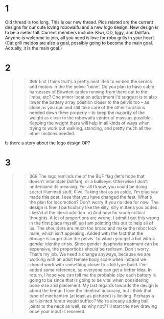 # 1
Old thread is too long. This is our new thread. Pics related are the current designs for our cute loving robowaifu and a new logo design. New design is to be a meter tall. Current members include: Kiwi, OD, Iggy, and Dollfan. Anyone is welcome to join, all you need is love for robo grills in your heart. (Cat grill meidos are also a goal, possibly going to become the main goal. Actually, it is the main goal.)

# 2
>>369
>first
I think that's a pretty neat idea to embed the servos and motors in the the pelvic 'bone'. Do you plan to have cable harnesses of Bowden cables running from there out to the limbs, etc? One minor location adjustment I'd suggest is to also lower the battery array position closer to the pelvis too – as close as you can and still take care of the other functions needed down there properly – to keep the majority of the weight as close to the robowaifu center of mass as possible. Keeping the weight there will help in all kinds of ways when trying to work out walking, standing, and pretty much all the other motions needed.

Is there a story about the logo design OP?

# 3
>>369
The logo reminds me of the BUF flag (let's hope that doesn't intimidate Dollfan), or a bullseye. Otherwise I don't understand its meaning. For all I know, you could be doing secret illuminati stuff, Kiwi. Taking that as an aside, I'm glad you made this post. I see that you have changed the feet. What's the plan for locomotion? Don't worry if you no idea for now. The design is fine. I particularly like the silly, silly mittens you added. I kek'd at the literal addition. =)
And now for some critical thoughts. A lot of proportions are wrong. I admit I got this wrong in the first place myself, so I am pointing this out to help all of us. The shoulders are much too broad and make the robot look male, which isn't appealing. Added with the fact that the ribcage is larger than the pelvis. To which you get a bot with a gender identity crisis. Since gender dysphoria treatment can be expensive, the proportiobs should be redrawn. Don't worry. That's my job. We need a change anyways, because we are working with an adult female body scale when instead we should work with something closer to a loli type build. I've added some reference, so everyone can get a better idea. In return, I hope you can tell me the probable size each battery is going to be since that is going to be vital when considering bone size and placement. My last regards towards the design is about the femur. I love the identical accuracy, but I think that type of mechanism (at least as pictured) is limiting. Perhaps a ball-jointed femur would suffice? We're already adding ball joints to the neck as well, so why not?
I'll start the new drawing once your input is received.

